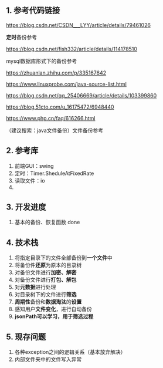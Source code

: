 ## 1. 参考代码链接
https://blog.csdn.net/CSDN___LYY/article/details/79461026

**定时**备份参考

https://blog.csdn.net/fish332/article/details/114178510

mysql数据库形式下的备份参考

https://zhuanlan.zhihu.com/p/335167642

https://www.linuxprobe.com/java-source-list.html

https://blog.csdn.net/qq_25406669/article/details/103399860

https://blog.51cto.com/u_16175472/6948440

https://www.php.cn/faq/616266.html


（建议搜索：java文件备份）文件备份参考

## 2. 参考库

1. 前端GUI：swing
2. 定时：Timer.SheduleAtFixedRate
3. 读取文件：io
4. 

## 3. 开发进度
1. 基本的备份、恢复函数 done

## 4. 技术栈
1. 将指定目录下的文件全部备份到**一个文件**中
2. 将备份件**还原**为原本的目录树
3. 对备份文件进行**加密、解密**
4. 对备份文件进行**打包、解包**
5. 对**元数据**进行处理
5. 对目录树下的文件进行**筛选**
6. **周期性**备份和**数据淘汰**的**设置**
7. 感知用户**文件变化**，进行自动备份
8. **jsonPath可以学习，用于筛选过程**

## 5. 现存问题
1. 各种exception之间的逻辑关系（基本放弃解决）
2. 内部文件夹中的文件写入异常
